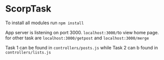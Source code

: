 # ScorpTask
To install all modules run `npm install`

App server is listening on port 3000. `localhost:3000/`to view home page.
for other task are `localhost:3000/getpost` and `localhost:3000/merge`

Task 1 can be found in `controllers/posts.js` while Task 2 can b found in `controllers/lists.js`
